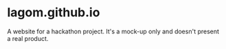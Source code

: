# lagom.github.io

A website for a hackathon project. It's a mock-up only and doesn't present a real product.
